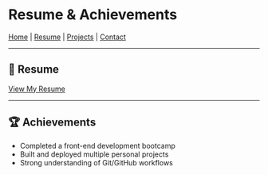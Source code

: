 # Resume & Achievements

[Home](index.md) | [Resume](resume.md) | [Projects](projects.md) | [Contact](contact.md)

---

## 📑 Resume
[View My Resume]([resume.pdf](https://docs.google.com/document/d/1n5D14C6HWz7roFB3OpkNKVHkC-koxSSPPQUNbFZ6LMA/edit?tab=t.0))

---

## 🏆 Achievements
- Completed a front-end development bootcamp  
- Built and deployed multiple personal projects  
- Strong understanding of Git/GitHub workflows  
